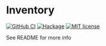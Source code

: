 # Inventory

[![GitHub CI](https://github.com/Reyu/Inventory/workflows/CI/badge.svg)](https://github.com/Reyu/Inventory/actions)
[![Hackage](https://img.shields.io/hackage/v/Inventory.svg?logo=haskell)](https://hackage.haskell.org/package/Inventory)
[![MIT license](https://img.shields.io/badge/license-MIT-blue.svg)](LICENSE)

See README for more info
